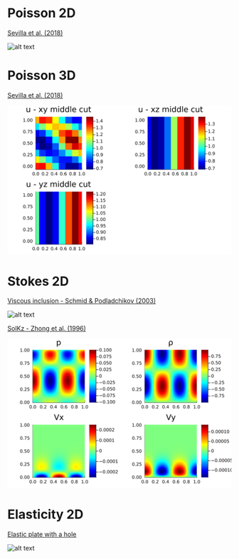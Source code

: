# Poisson 2D
[Sevilla et al. (2018)](examples/Visualize_Poisson2D_Sevilla2018.jl)

![alt text](img/Poisson2D_Sevilla2018.svg "Sevilla et al. (2018)")

# Poisson 3D
[Sevilla et al. (2018)](examples/Visualize_Poisson3D_Sevilla2018.jl)

![alt text](img/Poisson3D_Sevilla2018.svg "Sevilla et al. (2018)")

# Stokes 2D
[Viscous inclusion - Schmid & Podladchikov (2003)](examples/Visualize_Stokes2D_Schmid03.jl)

![alt text](img/Stokes2D_Schmid2003.svg "Schmid & Podladchikov (2003)")

[SolKz - Zhong et al. (1996)](examples/Visualize_Stokes2D_SolKz_Zhong1996.jl)

![alt text](img/Stokes2D_SolKz_Zhong1996.svg "Zhong et al. (1996)")

# Elasticity 2D
[Elastic plate with a hole](examples/Visualize_Elasticity2D_Hole.jl)

![alt text](img/Elasticity2D_Hole.svg "Elastic plate with a hole")
